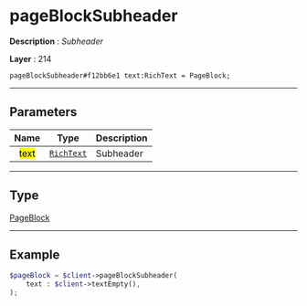 # pageBlockSubheader

**Description** : *Subheader*

**Layer** : 214

```tl
pageBlockSubheader#f12bb6e1 text:RichText = PageBlock;
```

---

## Parameters

| Name | Type | Description |
| :---: | :---: | :--- |
| <mark>text</mark> | [`RichText`](type/RichText) | Subheader |

---

## Type

[PageBlock](type/PageBlock)

---

## Example

```php
$pageBlock = $client->pageBlockSubheader(
	text : $client->textEmpty(),
);
```